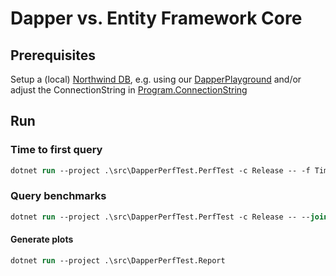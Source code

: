 # Dapper vs. Entity Framework Core

## Prerequisites

Setup a (local) [Northwind DB](https://docs.microsoft.com/en-us/dotnet/framework/data/adonet/sql/linq/downloading-sample-databases), e.g. using our [DapperPlayground](https://github.com/bbvch/DapperPlayground) and/or adjust the ConnectionString in [Program.ConnectionString](./src/DapperPerfTest.PerfTest/Program.cs)

## Run

### Time to first query

```ps
dotnet run --project .\src\DapperPerfTest.PerfTest -c Release -- -f TimeToFirstQuery
```

### Query benchmarks

```ps
dotnet run --project .\src\DapperPerfTest.PerfTest -c Release -- --join -f *.Query.*
```

#### Generate plots

```ps
dotnet run --project .\src\DapperPerfTest.Report
```
